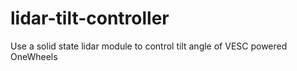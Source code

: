 # lidar-tilt-controller
Use a solid state lidar module to control tilt angle of VESC powered OneWheels
